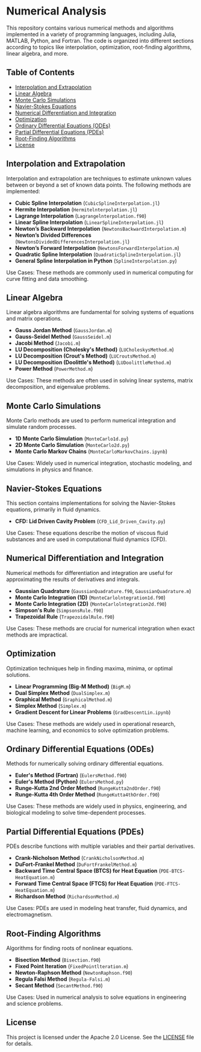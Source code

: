 # Numerical Analysis 

This repository contains various numerical methods and algorithms implemented in a variety of programming languages, including Julia, MATLAB, Python, and Fortran. The code is organized into different sections according to topics like interpolation, optimization, root-finding algorithms, linear algebra, and more.

## Table of Contents
- [Interpolation and Extrapolation](#interpolation-and-extrapolation)
- [Linear Algebra](#linear-algebra)
- [Monte Carlo Simulations](#monte-carlo-simulations)
- [Navier-Stokes Equations](#navier-stokes-equations)
- [Numerical Differentiation and Integration](#numerical-differentiation-and-integration)
- [Optimization](#optimization)
- [Ordinary Differential Equations (ODEs)](#ordinary-differential-equations-odes)
- [Partial Differential Equations (PDEs)](#partial-differential-equations-pdes)
- [Root-Finding Algorithms](#root-finding-algorithms)
- [License](#license)

## Interpolation and Extrapolation
Interpolation and extrapolation are techniques to estimate unknown values between or beyond a set of known data points. The following methods are implemented:

- **Cubic Spline Interpolation** (`CubicSplineInterpolation.jl`)
- **Hermite Interpolation** (`Hermitelnterpolation.jl`)
- **Lagrange Interpolation** (`Lagrangelnterpolation.f90`)
- **Linear Spline Interpolation** (`LinearSplineInterpolation.jl`)
- **Newton’s Backward Interpolation** (`NewtonsBackwardInterpolation.m`)
- **Newton’s Divided Differences** (`NewtonsDividedDifferencesInterpolation.jl`)
- **Newton’s Forward Interpolation** (`NewtonsForwardInterpolation.m`)
- **Quadratic Spline Interpolation** (`QuadraticSplineInterpolation.jl`)
- **General Spline Interpolation in Python** (`SplineInterpolation.py`)

Use Cases: These methods are commonly used in numerical computing for curve fitting and data smoothing.

## Linear Algebra
Linear algebra algorithms are fundamental for solving systems of equations and matrix operations.

- **Gauss Jordan Method** (`GaussJordan.m`)
- **Gauss-Seidel Method** (`GaussSeidel.m`)
- **Jacobi Method** (`Jacobi.m`)
- **LU Decomposition (Cholesky's Method)** (`LUCholeskysMethod.m`)
- **LU Decomposition (Crout's Method)** (`LUCroutsMethod.m`)
- **LU Decomposition (Doolittle's Method)** (`LUDoolittleMethod.m`)
- **Power Method** (`PowerMethod.m`)

Use Cases: These methods are often used in solving linear systems, matrix decomposition, and eigenvalue problems.

## Monte Carlo Simulations
Monte Carlo methods are used to perform numerical integration and simulate random processes.

- **1D Monte Carlo Simulation** (`MonteCarlo1d.py`)
- **2D Monte Carlo Simulation** (`MonteCarlo2d.py`)
- **Monte Carlo Markov Chains** (`MonteCarloMarkovChains.ipynb`)

Use Cases: Widely used in numerical integration, stochastic modeling, and simulations in physics and finance.

## Navier-Stokes Equations
This section contains implementations for solving the Navier-Stokes equations, primarily in fluid dynamics.

- **CFD: Lid Driven Cavity Problem** (`CFD_Lid_Driven_Cavity.py`)

Use Cases: These equations describe the motion of viscous fluid substances and are used in computational fluid dynamics (CFD).

## Numerical Differentiation and Integration
Numerical methods for differentiation and integration are useful for approximating the results of derivatives and integrals.

- **Gaussian Quadrature** (`GaussianQuadrature.f90`, `GaussianQuadrature.m`)
- **Monte Carlo Integration (1D)** (`MonteCarlolntegration1d.f90`)
- **Monte Carlo Integration (2D)** (`MonteCarlolntegration2d.f90`)
- **Simpson's Rule** (`SimpsonsRule.f90`)
- **Trapezoidal Rule** (`TrapezoidalRule.f90`)

Use Cases: These methods are crucial for numerical integration when exact methods are impractical.

## Optimization
Optimization techniques help in finding maxima, minima, or optimal solutions.

- **Linear Programming (Big-M Method)** (`BigM.m`)
- **Dual Simplex Method** (`DualSimplex.m`)
- **Graphical Method** (`GraphicalMethod.m`)
- **Simplex Method** (`Simplex.m`)
- **Gradient Descent for Linear Problems** (`GradDescentLin.ipynb`)

Use Cases: These methods are widely used in operational research, machine learning, and economics to solve optimization problems.

## Ordinary Differential Equations (ODEs)
Methods for numerically solving ordinary differential equations.

- **Euler's Method (Fortran)** (`EulersMethod.f90`)
- **Euler's Method (Python)** (`EulersMethod.py`)
- **Runge-Kutta 2nd Order Method** (`RungeKutta2ndOrder.f90`)
- **Runge-Kutta 4th Order Method** (`RungeKutta4thOrder.f90`)

Use Cases: These methods are widely used in physics, engineering, and biological modeling to solve time-dependent processes.

## Partial Differential Equations (PDEs)
PDEs describe functions with multiple variables and their partial derivatives.

- **Crank-Nicholson Method** (`CrankNicholsonMethod.m`)
- **DuFort-Frankel Method** (`DuFortFrankelMethod.m`)
- **Backward Time Central Space (BTCS) for Heat Equation** (`PDE-BTCS-HeatEquation.m`)
- **Forward Time Central Space (FTCS) for Heat Equation** (`PDE-FTCS-HeatEquation.m`)
- **Richardson Method** (`RichardsonMethod.m`)

Use Cases: PDEs are used in modeling heat transfer, fluid dynamics, and electromagnetism.

## Root-Finding Algorithms
Algorithms for finding roots of nonlinear equations.

- **Bisection Method** (`Bisection.f90`)
- **Fixed Point Iteration** (`FixedPointlteration.m`)
- **Newton-Raphson Method** (`NewtonRaphson.f90`)
- **Regula Falsi Method** (`Regula-Falsi.m`)
- **Secant Method** (`SecantMethod.f90`)

Use Cases: Used in numerical analysis to solve equations in engineering and science problems.

## License
This project is licensed under the Apache 2.0 License. See the [LICENSE](./LICENSE) file for details.

